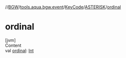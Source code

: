 //[BGW](../../../../index.md)/[tools.aqua.bgw.event](../../index.md)/[KeyCode](../index.md)/[ASTERISK](index.md)/[ordinal](ordinal.md)



# ordinal  
[jvm]  
Content  
val [ordinal](ordinal.md): [Int](https://kotlinlang.org/api/latest/jvm/stdlib/kotlin/-int/index.html)  



